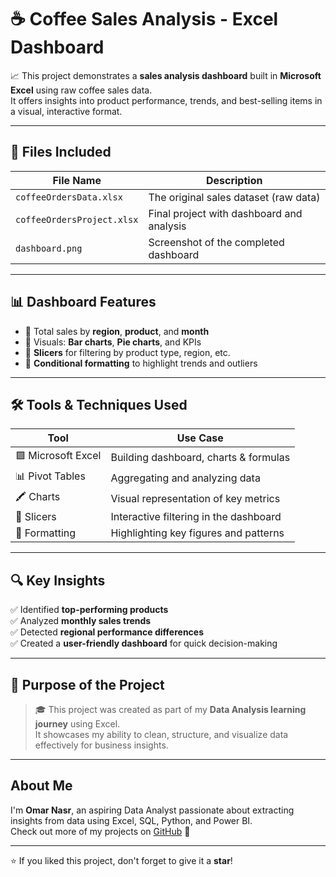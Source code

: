 # ☕ Coffee Sales Analysis - Excel Dashboard

📈 This project demonstrates a **sales analysis dashboard** built in **Microsoft Excel** using raw coffee sales data.  
It offers insights into product performance, trends, and best-selling items in a visual, interactive format.

---

## 📁 Files Included

| File Name                  | Description                                |
|---------------------------|--------------------------------------------|
| `coffeeOrdersData.xlsx`     | The original sales dataset (raw data)       |
| `coffeeOrdersProject.xlsx`| Final project with dashboard and analysis   |
| `dashboard.png`            | Screenshot of the completed dashboard       |

---

## 📊 Dashboard Features

- 📌 Total sales by **region**, **product**, and **month**
- 📌 Visuals: **Bar charts**, **Pie charts**, and KPIs
- 📌 **Slicers** for filtering by product type, region, etc.
- 📌 **Conditional formatting** to highlight trends and outliers

---

## 🛠 Tools & Techniques Used

| Tool            | Use Case                                  |
|-----------------|-------------------------------------------|
| 🟩 Microsoft Excel | Building dashboard, charts & formulas     |
| 📊 Pivot Tables  | Aggregating and analyzing data             |
| 🖍️ Charts        | Visual representation of key metrics      |
| 🎯 Slicers       | Interactive filtering in the dashboard     |
| 🎨 Formatting    | Highlighting key figures and patterns      |

---

## 🔍 Key Insights

✅ Identified **top-performing products**  
✅ Analyzed **monthly sales trends**  
✅ Detected **regional performance differences**  
✅ Created a **user-friendly dashboard** for quick decision-making

---

## 📌 Purpose of the Project

> 🎓 This project was created as part of my **Data Analysis learning journey** using Excel.  
> It showcases my ability to clean, structure, and visualize data effectively for business insights.

---

## About Me

I'm **Omar Nasr**, an aspiring Data Analyst passionate about extracting insights from data using Excel, SQL, Python, and Power BI.  
Check out more of my projects on [GitHub](https://github.com/omar-nasr22) 🔗

---

⭐ If you liked this project, don't forget to give it a **star**!
